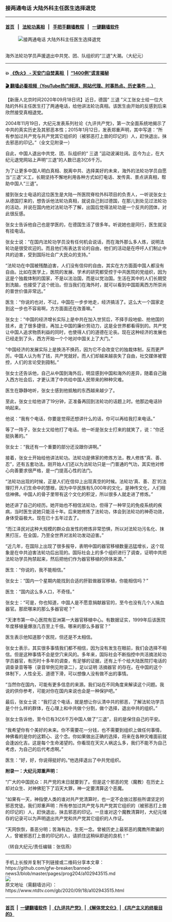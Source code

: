 ### 接两通电话 大陆外科主任医生选择退党
------------------------

#### [首页](https://github.com/gfw-breaker/banned-news3/blob/master/README.md) &nbsp;&nbsp;|&nbsp;&nbsp; [法轮功真相](https://github.com/begood0513/basic/blob/master/README.md)  &nbsp;&nbsp;|&nbsp;&nbsp; [手把手翻墙教程](https://github.com/gfw-breaker/guides/wiki)  &nbsp;&nbsp;|&nbsp;&nbsp; [一键翻墙软件](https://github.com/gfw-breaker/nogfw/blob/master/README.md)  



<div><div class="featured_image">
 <figure>
  <img alt="接两通电话 大陆外科主任医生选择退党" src="https://i.ntdtv.com/assets/uploads/2020/09/2020-09-18_132423-800x450.jpg"/>
 </figure><br/>
 <span class="caption">
  海外法轮功学员声援退出中共党、团、队组织的“三退”大潮。（大纪元）
 </span>
</div>
</div><hr/>

#### 💥 [《伪火》 - 天安门自焚真相 ](http://158.247.195.190:10000/videos/blog/weihuo.html)&nbsp; |&nbsp; [“1400例”谎言揭秘  ](http://158.247.195.190:10000/videos/blog/jiexi1400.html)

#### [ 🎬  翻墙必看视频（YouTube热门频道、网站代理、时事热点、历史事件 ...）](https://github.com/gfw-breaker/links/blob/master/banned.md)

<div><div class="post_content" itemprop="articleBody">
 <p>
  【新唐人北京时间2020年09月18日讯】近日，德国“
  <ok href="https://www.ntdtv.com/gb/三退.htm">
   三退
  </ok>
  ”义工张女士给一位大陆的外科主任医生打了两通电话，给他讲法轮功真相。该医生由开始的反感到后来欣然接受真相退党。
 </p>
 <p>
  2004年11月19日，大纪元发表系列社论《九评共产党》，第一次全面系统地揭示了中共的真实历史及其邪恶本性；2015年1月12日，发表郑重声明，其中写道：“所有参加过共产党与共产党其它组织的（被邪恶打上兽的印记的）人，赶快退出，抹去邪恶的印记。”（全文见附录一）
 </p>
 <p>
  自此，中国人退出中共党、团、队组织的“
  <ok href="https://www.ntdtv.com/gb/三退.htm">
   三退
  </ok>
  ”运动波澜壮阔。迄今为止，在大纪元退党网站上声明“三退”的人数已逾3亿6千万。
 </p>
 <p>
  为了让更多中国人明白真相、脱离中共、选择美好的未来，海外的法轮功学员自愿当“三退”义工，长期坚持不懈地利用各种方式如打电话、发传真、景点讲真相，帮助中国人“三退”。
 </p>
 <p>
  接到张女士电话的这位医生是大陆一所医院脊柱外科项目的负责人，一听说张女士从德国打来的，想告诉他法轮功真相，就说自己到过德国，在那儿到处见过法轮功的活动，并说在国内他对法轮功不了解，出国后觉得法轮功是一个反共的团体，对此很反感。
 </p>
 <p>
  张女士告诉他自己也是学医的，在德国生活了很多年。听说她也是同行，医生就没有挂电话。
 </p>
 <p>
  张女士说：“在国内法轮功学员没有任何机会说话，而在海外那么多人炼，说明法轮功是很受欢迎的。而且他们有表达言论的自由，他们的活动是在呼吁人们制止中共的迫害，受到国际社会广大民众的支持。”
 </p>
 <p>
  “法轮功在中国被残酷迫害，人们没有信仰的自由，其实在方方面面中国人都没有自由。比如在医学上，医院的发展、学术的研究都受控于中共医院的党组织，因为这是个独裁体制的国家，不是以法治国，而是以党治国。生活在其中的人们长期受到洗脑，也接受了这个统治。但当我们在海外时，就可以看到中国距离西方所崇尚的普世价值非常远。”
 </p>
 <p>
  医生：“你说的也对，不过，中国在一步步地走，经济搞活了。这么大一个国家走到这一步也不容易啊，方方面面还在改善嘛。”
 </p>
 <p>
  张女士：“中国的经济增长实际上是中共在加入世贸后，不择手段地偷、抢他国的技术，走了很多捷径，再加上中国的廉价劳动力，这是全世界都看得到的。共产党让中国人追求物质利益的同时，也使得人们的道德在沦丧。现在这种经济的发展也已经走到了头，西方开始一个个地对中国关上了大门。”
 </p>
 <p>
  “中国经济的发展实际上是换汤不换药，因为它不会改变它的独裁体制，反而更严厉。中国人认为有了钱，共产党就好。而人们却越来越丧失了自由，社交媒体被管控，人们的言论受到箝制。”
 </p>
 <p>
  张女士还告诉他，自己从中国到海外后，明显感到中国和海外的差异，随着自己融入西方社会后，才更认清了中共给中国人民带来的种种灾难。
 </p>
 <p>
  医生在静静地听，张女士感到他抵触的东西越来越少了。
 </p>
 <p>
  至此，张女士给他讲了19分钟，正准备再回到法轮功的话题上时。他那边电话铃响起来。
 </p>
 <p>
  他说：“我有个电话，你要是觉得还想讲什么的话，你可以再给我打来电话。”
 </p>
 <p>
  等了一阵子，张女士又给他打了电话。他一听是张女士打来的就笑了，说：“你还挺执著的。”
 </p>
 <p>
  张女士：“我还有一个重要的部分还没跟你讲啊。”
 </p>
 <p>
  接着，张女士开始给他讲法轮功。法轮功是佛家的修炼方法，教人修炼“真、善、忍”，还有五套功法。刚开始人们还以为法轮功只是一门普通的气功，其实他对修心向善要求很严格，是一门提高心性的法门。
 </p>
 <p>
  “法轮功出现的时候，正是人们在信仰上出现真空的时候。法轮功‘真、善、忍’的法理打开人们生命中的慧根，因为中华民族有5,000年的文化，是神传文化，人们相信神佛。中国人的骨子里带有这个文化的积淀，所以很多人就走进了修炼。”
 </p>
 <p>
  她还讲了自己的经历。她开始也不相信法轮功，但得了一种罕见的免疫系统的疾病，当时医生说她只能活十年。后来她修炼了法轮功，体会到法轮功的神奇功效，身体受益极大。现在已十五年过去了。
 </p>
 <p>
  “而江泽民对这种大规模的群众自发性的修炼非常恐惧，所以对法轮功污名化、抹黑打压，在全国，乃至全世界对法轮功发动迫害。”
 </p>
 <p>
  “近几年，在国际上出现了很多报导，表明中国的器官移植数量迅猛增长，这个现象是在中共迫害法轮功后出现的。国际社会上的多个组织进行了调查，证明中共把法轮功学员拘禁起来，然后把他们作为器官移植的供体来源。”
 </p>
 <p>
  医生：“你说的，我不能相信。”
 </p>
 <p>
  张女士：“国内一个星期内能找到合适的肝脏做器官移植，你能相信吗？”
 </p>
 <p>
  医生：“国内这么多人口，不奇怪。”
 </p>
 <p>
  张女士：“可是，你也知道，中国人是不愿意捐献器官的，至今也没有几个人捐血器官。那麽哪来的那么多器官呢？”
 </p>
 <p>
  “天津市第一中心医院有亚洲第一大器官移植中心。有数据证实，1999年后该医院年度移植量爆涨几百至上千倍。哪来的那么多器官？”
 </p>
 <p>
  医生表示他知道那个医院，但还是不太相信。
 </p>
 <p>
  张女士表示，其实很多事情我们都不相信，因为没有发生在眼前，我们会选择不相信。但是这种事情不会是空穴来风的。多年来，国际社会不断指控中共活摘法轮功学员器官，有历时十多年的调查，有足够的证据，还有上千个给大陆医院打电话的调查录音等等（录音举例见附录二），足以证明
  <ok href="https://www.ntdtv.com/gb/活摘器官.htm">
   活摘器官
  </ok>
  的存在。在中国的这个体制下，人性全无、道德下滑，可以想像人没有做不出的事情。
 </p>
 <p>
  “当然你在国内，可能有更多信息的来源。我们站在不同角度来解读这个问题。我说的供你参考，可能对你在国内来说也会是一种保护吧。”
 </p>
 <p>
  最后，张女士说：“我打这个电话，就是想让你认清中共的邪恶，了解法轮功学员是个什么样的群体，在心理上和中共做个分割，做个选择，退出中共的组织。”
 </p>
 <p>
  张女士告诉他，至今已有3亿6千万中国人做了“三退”，目的是保住自己的平安。
 </p>
 <p>
  “我希望你有个美好的未来。你不需要花一分钱，也不需要到组织上做任何事情，神佛看的是你的这颗心、这个念。你如果做出正确的选择，将来在各种灾难面前就会逢凶化吉。这是每个生命渴望的。你看现在天灾人祸这么多，我们不能不为自己考虑，为自己的后代考虑啊。”
 </p>
 <p>
  医生：“好，好，你说得挺好的。”他选择退出了中共党组织。
 </p>
 <p>
  <strong>
   附录一：大纪元郑重声明：
  </strong>
 </p>
 <p>
  “广大的中国民众：共产党的末日就要到了。但是这个邪恶的党（魔教）在历史上却对众生、对神佛犯下了滔天大罪，神一定要清算这个恶魔。
 </p>
 <p>
  “如果有一天，神指使人类的谁对共产党清算时，也一定不会放过那些所谓坚定的邪恶党徒。我们郑重声明：所有参加过共产党与共产党其它组织的（被邪恶打上兽的印记的）人，赶快退出，抹去邪恶的印记。一旦谁对这个魔教清算时，大纪元储存的记录可以为声明退出共产党和共产党其它组织的人作证。
 </p>
 <p>
  “天网恢恢，善恶分明；苦海有边，生死一念。曾被历史上最邪恶的魔教所欺骗的人，曾被邪恶打上兽的印记的人，请抓住这稍纵即逝的良机！”
 </p>
 <p>
  （转自大纪元/责任编辑：张信燕）
 </p>
 <div class="single_ad">
 </div>
</div>
</div>
<hr/>
手机上长按并复制下列链接或二维码分享本文章：<br/>
https://github.com/gfw-breaker/banned-news3/blob/master/pages/prog204/a102943515.md <br/>
<a href='https://github.com/gfw-breaker/banned-news3/blob/master/pages/prog204/a102943515.md'><img src='https://github.com/gfw-breaker/banned-news3/blob/master/pages/prog204/a102943515.md.png'/></a> <br/>
原文地址（需翻墙访问）：https://www.ntdtv.com/gb/2020/09/18/a102943515.html


------------------------
#### [首页](https://github.com/gfw-breaker/banned-news3/blob/master/README.md) &nbsp;|&nbsp; [一键翻墙软件](https://github.com/gfw-breaker/nogfw/blob/master/README.md) &nbsp;| [《九评共产党》](https://github.com/gfw-breaker/9ping.md/blob/master/README.md#九评之一评共产党是什么) | [《解体党文化》](https://github.com/gfw-breaker/jtdwh.md/blob/master/README.md) | [《共产主义的终极目的》](https://github.com/gfw-breaker/gczydzjmd.md/blob/master/README.md)


<img src='http://gfw-breaker.win/banned-news3/pages/prog204/a102943515.md' width='0px' height='0px'/>